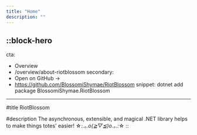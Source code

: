 ```yaml
---
title: "Home"
description: ""
---
```


::block-hero
---
cta:
  - Overview
  - /overview/about-riotblossom
secondary:
  - Open on GitHub ->
  - https://github.com/BlossomiShymae/RiotBlossom
snippet: dotnet add package BlossomiShymae.RiotBlossom
---
#title
RiotBlossom

#description
The asynchronous, extensible, and magical .NET library helps to make things totes' easier! ☆*:.｡.o(≧▽≦)o.｡.:*☆
::
